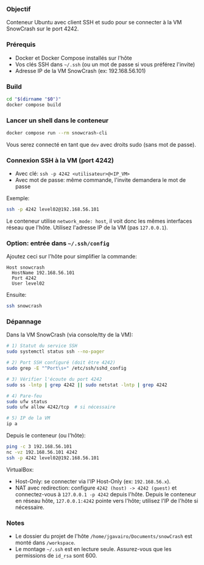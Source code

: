 ### Objectif

Conteneur Ubuntu avec client SSH et sudo pour se connecter à la VM SnowCrash sur le port 4242.

### Prérequis

- Docker et Docker Compose installés sur l'hôte
- Vos clés SSH dans `~/.ssh` (ou un mot de passe si vous préférez l'invite)
- Adresse IP de la VM SnowCrash (ex: 192.168.56.101)

### Build

```bash
cd "$(dirname "$0")"
docker compose build
```

### Lancer un shell dans le conteneur

```bash
docker compose run --rm snowcrash-cli
```

Vous serez connecté en tant que `dev` avec droits sudo (sans mot de passe).

### Connexion SSH à la VM (port 4242)

- Avec clé: `ssh -p 4242 <utilisateur>@<IP_VM>`
- Avec mot de passe: même commande, l'invite demandera le mot de passe

Exemple:

```bash
ssh -p 4242 level02@192.168.56.101
```

Le conteneur utilise `network_mode: host`, il voit donc les mêmes interfaces réseau que l'hôte. Utilisez l'adresse IP de la VM (pas `127.0.0.1`).

### Option: entrée dans `~/.ssh/config`

Ajoutez ceci sur l'hôte pour simplifier la commande:

```
Host snowcrash
  HostName 192.168.56.101
  Port 4242
  User level02
```

Ensuite:

```bash
ssh snowcrash
```

### Dépannage

Dans la VM SnowCrash (via console/tty de la VM):

```bash
# 1) Statut du service SSH
sudo systemctl status ssh --no-pager

# 2) Port SSH configuré (doit être 4242)
sudo grep -E "^Port\s+" /etc/ssh/sshd_config

# 3) Vérifier l'écoute du port 4242
sudo ss -lntp | grep 4242 || sudo netstat -lntp | grep 4242

# 4) Pare-feu
sudo ufw status
sudo ufw allow 4242/tcp  # si nécessaire

# 5) IP de la VM
ip a
```

Depuis le conteneur (ou l'hôte):

```bash
ping -c 3 192.168.56.101
nc -vz 192.168.56.101 4242
ssh -p 4242 level02@192.168.56.101
```

VirtualBox:

- Host-Only: se connecter via l'IP Host-Only (ex: `192.168.56.x`).
- NAT avec redirection: configure `4242 (host) -> 4242 (guest)` et connectez-vous à `127.0.0.1 -p 4242` depuis l'hôte. Depuis le conteneur en réseau hôte, `127.0.0.1:4242` pointe vers l'hôte; utilisez l'IP de l'hôte si nécessaire.

### Notes

- Le dossier du projet de l'hôte `/home/jgavairo/Documents/snowCrash` est monté dans `/workspace`.
- Le montage `~/.ssh` est en lecture seule. Assurez-vous que les permissions de `id_rsa` sont 600.


